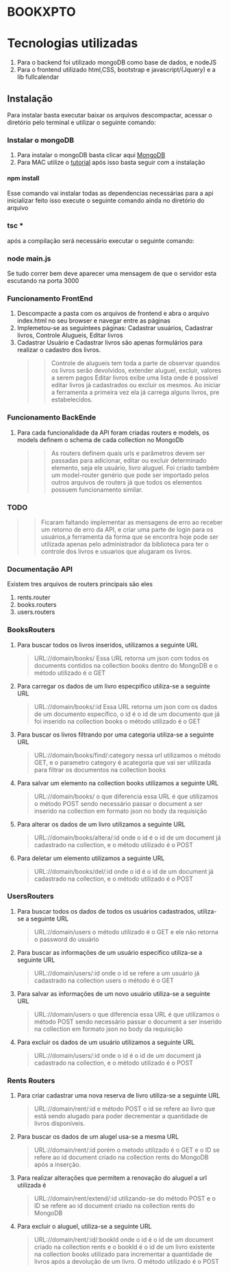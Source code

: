 # BOOKXPTO


 # Tecnologias utilizadas
1. Para o backend foi utilizado mongoDB como base de dados, e nodeJS
2. Para o frontend utilizado html,CSS, bootstrap e javascript/(Jquery) e a lib fullcalendar

## Instalação
Para instalar basta executar baixar os arquivos descompactar, acessar o diretório pelo terminal e utilizar o seguinte comando:
### Instalar o mongoDB
1. Para instalar o mongoDB basta clicar aqui [MongoDB](https://www.mongodb.com/download-center/community)
2. Para MAC utilize o [tutorial](https://docs.mongodb.com/manual/tutorial/install-mongodb-on-os-x/) após isso basta seguir com a instalação
#### npm install
Esse comando vai instalar todas as dependencias necessárias para a api inicializar feito isso execute o seguinte comando ainda no diretório do arquivo
### tsc * 
após a compilação será necessário executar o seguinte comando: 
### node main.js
Se tudo correr bem deve aparecer uma mensagem de que o servidor esta escutando na porta 3000

### Funcionamento FrontEnd
 1. Descompacte a pasta com os arquivos de frontend e abra o arquivo index.html no seu browser e navegar entre as páginas
 2. Implemetou-se as seguintees páginas: Cadastrar usuários, Cadastrar livros, Controle Alugueis, Editar livros
 3. Cadastrar Usuário e Cadastrar livros são apenas formulários para realizar o cadastro dos livros.
	>>Controle de alugueis tem toda a parte de observar quandos os livros serão devolvidos, extender aluguel, excluir, valores a serem pagos
	>>Editar livros exibe uma lista onde é possível editar livros já cadastrados ou excluir os mesmos.
	>> Ao iniciar a ferramenta a primeira vez ela já carrega alguns livros, pre estabelecidos.

### Funcionamento BackEnde
1. Para cada funcionalidade da API foram criadas routers e models, os models definem o schema de cada collection no MongoDb
	>>As routers definem quais urls e parâmetros devem ser passadas para adicionar, editar ou excluir determinado elemento, seja ele usuário,
	livro aluguel.
	Foi criado também um model-router genério que pode ser importado pelos outros arquivos de routers já que todos os elementos possuem funcionamento similar.

### TODO
>>Ficaram faltando implementar as mensagens de erro ao receber um retorno de erro da API, e criar uma parte de login para os usuários,a ferramenta da forma que se encontra hoje pode ser utilizada apenas pelo administrador da biblioteca para ter o controle dos livros e usuarios que alugaram os livros.


### Documentação API

Existem tres arquivos de routers principais são eles
1. rents.router
2. books.routers
3. users.routers


### BooksRouters
1. Para buscar todos os livros inseridos, utilizamos a seguinte URL
	>URL://domain/books/ 
Essa URL retorna um json com todos os documents contidos na collection books dentro do MongoDB e o método utilizado é o GET

2. Para carregar os dados de um livro especpifico utiliza-se a seguinte URL
	>URL://domain/books/:id Essa URL retorna um json com os dados de um documento específico, o id é o id de um documento que já foi inserido na collection books o método utilizado é o GET
   
3. Para buscar os livros filtrando por uma categoria utiliza-se a seguinte URL
	>URL://domain/books/find/:category nessa url utilizamos o método GET, e o parametro category é acategoria que vai ser utilizada para filtrar os documentos na collection books

4. Para salvar um elemento na collection books utilizamos a seguinte URL
	>URL://domain/books/ o que diferencia essa URL é que utilizamos o método POST sendo necessário passar o document a ser inserido na collection em formato json no body da requisição
 
 5. Para alterar os dados de um livro utilizamos a seguinte URL
 	>URL://domain/books/altera/:id onde o id é o id de um document já cadastrado na collection, e o método utilizado é o POST
 
 6. Para deletar um elemento utilizamos a seguinte URL
 	>URL://domain/books/del/:id onde o id é o id de um document já cadastrado na collection, e o método utilizado é o POST
    

### UsersRouters
1. Para buscar todos os dados de todos os usuários cadastrados, utiliza-se a seguinte URL
	>URL://domain/users o método utilizado é o GET e ele não retorna o password do usuário

2. Para buscar as informações de um usuário específico utiliza-se a seguinte URL
	>URL://domain/users/:id onde o id se refere a um usuário já cadastrado na collection users o método é o GET

    
3. Para salvar as informações de um novo usuário utiliza-se a seguinte URL
    >URL://domain/users o que diferencia essa URL é que utilizamos o método POST sendo necessário passar o document a ser inserido na collection em formato json no body da requisição

4. Para excluir os dados de um usuário utilizamos a seguinte URL
	>URL://domain/users/:id onde o id é o id de um document já cadastrado na collection, e o método utilizado é o POST
        

### Rents Routers
1. Para criar cadastrar uma nova reserva de livro utiliza-se a seguinte URL
	>URL://domain/rent/:id e método POST o id se refere ao livro que está sendo alugado para poder decrementar a quantidade de livros disponíveis.

2. Para buscar os dados de um alugel usa-se a mesma URL
	>URL://domain/rent/:id porém o metodo utilizado é o GET e o ID se refere ao id document criado na collection rents do MongoDB após a inserção.

3. Para realizar alterações que permitem a renovação do aluguel a url utilizada é 
	>URL://domain/rent/extend/:id utilizando-se do método POST e o ID se refere ao id document criado na collection rents do MongoDB

 4. Para excluir o aluguel, utiliza-se a seguinte URL
 	>URL://domain/rent/:id/:bookId onde o id é o id de um document criado na collection rents e o bookId é o id de um livro existente na collection books utilizado para incrementar a quantidade de livros após a devolução de um livro. O método utilizado é o POST
 
